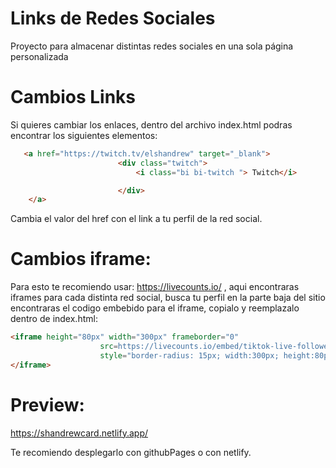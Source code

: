 # Links de Redes Sociales
Proyecto para almacenar distintas redes sociales en una sola página personalizada 

# Cambios Links
Si quieres cambiar los enlaces, dentro del archivo index.html podras encontrar los siguientes elementos:

```html
   <a href="https://twitch.tv/elshandrew" target="_blank">
                        <div class="twitch">
                            <i class="bi bi-twitch "> Twitch</i>

                        </div>
    </a>
```

Cambia el valor del href con el link a tu perfil de la red social.

# Cambios iframe:

Para esto te recomiendo usar: https://livecounts.io/ , aqui encontraras iframes para cada distinta red social, busca tu perfil
en la parte baja del sitio encontraras el codigo embebido para el iframe, copialo y reemplazalo dentro de index.html:

```html
<iframe height="80px" width="300px" frameborder="0"
                    src=https://livecounts.io/embed/tiktok-live-follower-counter/elshandrew
                    style="border-radius: 15px; width:300px; height:80px;">
</iframe>
```

# Preview:
https://shandrewcard.netlify.app/

Te recomiendo desplegarlo con githubPages o con netlify.



